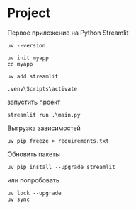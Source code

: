 # Project

Первое приложение на Python Streamlit

```
uv --version
```

```
uv init myapp
cd myapp
```

```
uv add streamlit
```

```
.venv\Scripts\activate
```




запустить проект
```
streamlit run .\main.py
```


Выгрузка зависимостей 
```
uv pip freeze > requirements.txt
```

Обновить пакеты
```
uv pip install --upgrade streamlit
```

или попробовать
```
uv lock --upgrade
uv sync
```